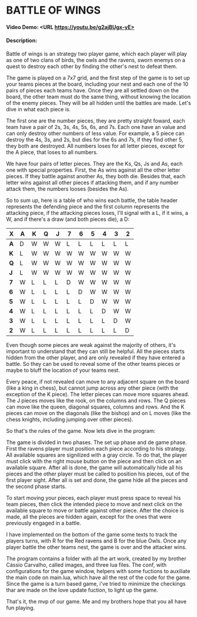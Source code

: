 # **BATTLE OF WINGS**
#### Video Demo:  <URL https://youtu.be/g2ajBUgx-yE>
#### Description:

Battle of wings is an strategy two player game, which each player will play as one of two clans of birds, the owls and the ravens, sworn enemys on a quest to destroy each other by finding the other's nest to defeat them.

The game is played on a 7x7 grid, and the first step of the game is to set up your teams pieces at the board, including your nest and each one of the 10 pairs of pieces each teams have. Once they are all settled down on the board, the other team must do the same thing, without knowing the location of the enemy pieces. They will be all hidden until the battles are made. Let's dive in what each piece is.

The first one are the number pieces, they are pretty straight foward, each team have a pair of 2s, 3s, 4s, 5s, 6s, and 7s. Each one have an value and can only destroy other numbers of less value. For example, a 5 piece can destroy the 4s, 3s, and 2s, but dies for the 6s and 7s, if they find other 5, they both are destroyed. All numbers loses for all letter pieces, except for the A piece, that loses to all numbers.

We have four pairs of letter pieces. They are the Ks, Qs, Js and As, each one with special properties. First, the As wins against all the other letter pieces. If they battle against another As, they both die. Besides that, each letter wins against all other pieces if attacking them, and if any number attack them, the numbers looses (besides the As).

So to sum up, here is a table of who wins each battle, the table header represents the defending piece and the first column represents the attacking piece, if the attacking pieces loses, I'll signal with a L, if it wins, a W, and if there's a draw (and both pieces die), a D:

| X | **A** | **K** | **Q** | **J** | **7** | **6** | **5** | **4** | **3** | **2** |
| ----------- | ----------- | ----------- | ----------- | ----------- | ----------- | ----------- | ----------- | ----------- | ----------- | ----------- |
| **A** | D | W | W | W | L | L | L | L | L | L | 
| **K** | L | W | W | W | W | W | W | W | W | W |
| **Q** | L | W | W | W | W | W | W | W | W | W |
| **J** | L | W | W | W | W | W | W | W | W | W |
| **7** | W | L | L | L | D | W | W | W | W | W |
| **6** | W | L | L | L | L | D | W | W | W | W |
| **5** | W | L | L | L | L | L | D | W | W | W |
| **4** | W | L | L | L | L | L | L | D | W | W |
| **3** | W | L | L | L | L | L | L | L | D | W |
| **2** | W | L | L | L | L | L | L | L | L | D |

Even though some pieces are weak against the majority of others, it's important to understand that they can still be helpful. All the pieces starts hidden from the other player, and are only revealed if they have entered a battle. So they can be used to reveal some of the other teams pieces or maybe to bluff the location of your teams nest.

Every peace, if not revealed can move to any adjacent square on the board (like a king in chess), but cannot jump across any other piece (with the exception of the K piece). The letter pieces can move more squares ahead. The J pieces moves like the rook, on the columns and rows. The Q pieces can move like the queen, diagonal squares, columns and rows. And the K pieces can move on the diagonals (like the bishop) and on L moves (like the chess knights, including jumping over other pieces).

So that's the rules of the game. Now lets dive in the program:

The game is divided in two phases. The set up phase and de game phase. First the ravens player must position each piece according to his strategy. All available squares are signilized with a gray circle. To do that, the player must click with the right mouse button on the piece and then click on an available square. After all is done, the game will automatically hide all his pieces and the other player must be called to position his pieces, out of the first player sight. After all is set and done, the game hide all the pieces and the second phase starts.

To start moving your pieces, each player must press space to reveal his team pieces, then click the intended piece to move and next click on the available square to move or battle against other piece. After the choice is made, all the pieces are hidden again, except for the ones that were previously engaged in a battle.

I have implemented on the bottom of the game some texts to track the players turns, with R for the Red ravens and B for the blue Owls. Once any player battle the other teams nest, the game is over and the attacker wins.

The program contains a folder with all the art work, created by my brother Cássio Carvalho, called images, and three lua files. The conf, with configurations for the game window, helpers with some fuctions to auxiliate the main code on main.lua, which have all the rest of the code for the game. Since the game is a turn based game, i've tried to minimize the checkings thar are made on the love update fuction, to light up the game.

That's it, the mvp of our game. Me and my brothers hope that you all have fun playing.





